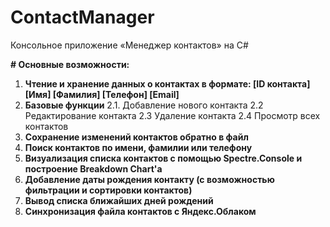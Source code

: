 # ContactManager
Консольное приложение «Менеджер контактов» на C#

**# Основные возможности:**
  1. **Чтение и хранение данных о контактах в формате: [ID контакта] [Имя] [Фамилия] [Телефон] [Email]**
  2. **Базовые функции**
     2.1. Добавление нового контакта
     2.2 Редактирование контакта
     2.3 Удаление контакта
     2.4 Просмотр всех контактов
3. **Сохранение изменений контактов обратно в файл**
4. **Поиск контактов по имени, фамилии или телефону**
5. **Визуализация списка контактов с помощью Spectre.Console и построение Breakdown Chart'а**
6. **Добавление даты рождения контакту (с возможностью фильтрации и сортировки контактов)**
7. **Вывод списка ближайших дней рождений**
8. **Синхронизация файла контактов с Яндекс.Облаком**
